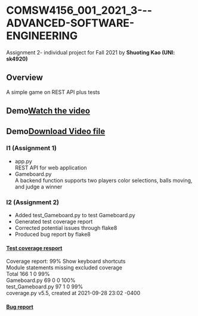 # COMSW4156_001_2021_3---ADVANCED-SOFTWARE-ENGINEERING
Assignment 2- individual project for Fall 2021 by **Shuoting Kao (UNI: sk4920)**

## Overview ##
A simple game on REST API plus tests

## Demo[Watch the video](https://youtu.be/bK0KGo3IIcM)
## Demo[Download Video file](https://github.com/tim-kao/COMSW4156-ADVANCED-SOFTWARE-ENGINEERING-Assignment-I1-Implementing-A-Simple-Game/blob/main/demo/demo_sk4920.mp4)

### I1 (Assignment 1)
- app.py\
 REST API for web application
- Gameboard.py\
A backend function supports two players color selections, balls moving, and judge a winner

### I2 (Assignment 2)
- Added test_Gameboard.py to test Gameboard.py
- Generated test coverage report
- Corrected potential issues through flake8
- Produced bug report by flake8

#### [Test coverage resport](https://github.com/tim-kao/COMSW4156-ADVANCED-SOFTWARE-ENGINEERING-Assignment-I1-Implementing-A-Simple-Game/blob/assignment2/Skeleton/htmlcov/index.html)
Coverage report: 99% Show keyboard shortcuts \
Module	statements	missing	excluded	coverage\
Total	166	1	0	99%\
Gameboard.py	69	0	0	100%\
test_Gameboard.py	97	1	0	99%\
coverage.py v5.5, created at 2021-09-28 23:02 -0400

#### [Bug report](https://github.com/tim-kao/COMSW4156-ADVANCED-SOFTWARE-ENGINEERING-Assignment-I1-Implementing-A-Simple-Game/blob/assignment2/Skeleton/bugs.txt)